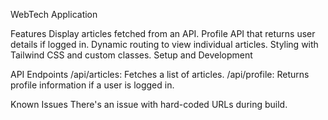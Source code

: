 WebTech Application


Features
Display articles fetched from an API.
Profile API that returns user details if logged in.
Dynamic routing to view individual articles.
Styling with Tailwind CSS and custom classes.
Setup and Development



API Endpoints
/api/articles: Fetches a list of articles.
/api/profile: Returns profile information if a user is logged in.


Known Issues
There's an issue with hard-coded URLs during build.